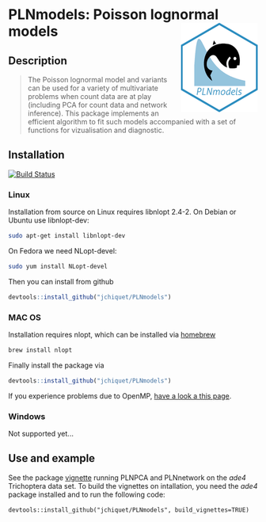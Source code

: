 # PLNmodels: Poisson lognormal models <img src="inst/sticker/PLNmodels.png" align="right" width="155" height="180"/>

## Description

> The Poisson lognormal model and variants can be used for a variety of multivariate problems when count data are at play (including PCA for count data and network inference). This package implements an efficient algorithm to fit such models accompanied with a set of functions for vizualisation and diagnostic.    

## Installation

[![Build Status](https://travis-ci.org/jchiquet/PLNmodels.svg?branch=master)](https://travis-ci.org/jchiquet/PLNmodels)

### Linux

Installation from source on Linux requires libnlopt 2.4-2. On Debian or Ubuntu use libnlopt-dev:

```bash
sudo apt-get install libnlopt-dev
```

On Fedora we need NLopt-devel:


```bash
sudo yum install NLopt-devel
```

Then you can install from github

```R
devtools::install_github("jchiquet/PLNmodels")
```

### MAC OS

Installation requires nlopt, which can be installed via [homebrew](https://brew.sh/)

```bash
brew install nlopt
```

Finally install the package via

```R
devtools::install_github("jchiquet/PLNmodels")
```

If you experience problems due to OpenMP, [have a look a this page](http://thecoatlessprofessor.com/programming/openmp-in-r-on-os-x/).

### Windows

Not supported yet...

## Use and example

See the package [vignette](https://github.com/jchiquet/PLNmodels/blob/master/vignettes/trichoptera.Rmd) running PLNPCA and PLNnetwork on the *ade4* Trichoptera data set. To build the vignettes on intallation, you need the *ade4* package installed and to run the following code:

```
devtools::install_github("jchiquet/PLNmodels", build_vignettes=TRUE)
```
